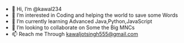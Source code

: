 - 👋 Hi, I’m @kawal234
- 👀 I’m interested in Coding and helping the world to save some Words
- 🌱 I’m currently learning Advanced Java,Python,JavaScript
- 💞️ I’m looking to collaborate on Some the Big MNCs
- 📫 Reach me Through kawaljotsingh555@gmail.com

<!---
kawal234/kawal234 is a ✨ special ✨ repository because its `README.md` (this file) appears on your GitHub profile.
You can click the Preview link to take a look at your changes.
--->
